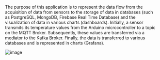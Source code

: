 The purpose of this application is to represent the data flow from the acquisition of data from sensors to the storage of data in databases 
(such as PostgreSQL, MongoDB, Firebase Real Time Database) and the visualization of data in various charts (dashboards). Initially, a sensor 
transmits its temperature values from the Arduino microcontroller to a topic on the MQTT Broker. Subsequently, these values are transferred 
via a mediator to the Kafka Broker. Finally, the data is transferred to various databases and is represented in charts (Grafana).

![image](https://github.com/user-attachments/assets/5953ebbf-facc-4639-8fd4-deb24715cd86)
